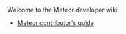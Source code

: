 Welcome to the Meteor developer wiki!

* [Meteor contributor's guide](https://github.com/meteor/meteor/wiki/Contributing)
